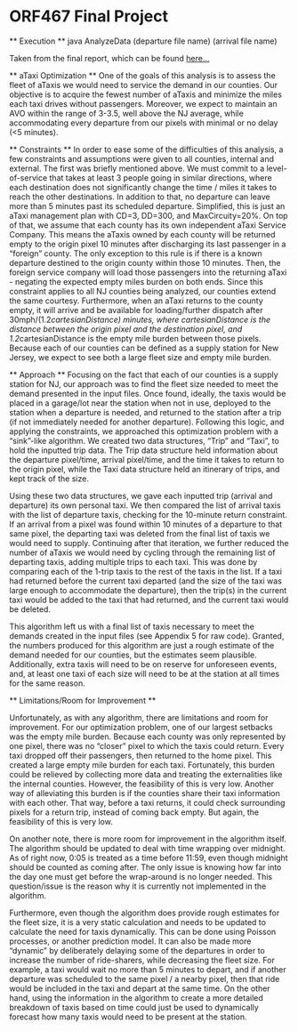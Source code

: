 # ORF467 Final Project

** Execution **
java AnalyzeData (departure file name) (arrival file name) 

Taken from the final report, which can be found [here...](https://docs.google.com/document/d/1AwHdrxdFGqF6Z_j9f8rb_ZiQKeaqRMhdZI2LZXR9ejk/edit?usp=sharing)

** aTaxi Optimization **
One of the goals of this analysis is to assess the fleet of aTaxis we would need to service the demand in our counties. Our objective is to acquire the fewest number of aTaxis and minimize the miles each taxi drives without passengers. Moreover, we expect to maintain an AVO within the range of 3-3.5, well above the NJ average, while accommodating every departure from our pixels with minimal or no delay (<5 minutes). 

** Constraints **
In order to ease some of the difficulties of this analysis, a few constraints and assumptions were given to all counties, internal and external. The first was briefly mentioned above. We must commit to a level-of-service that takes at least 3 people going in similar directions, where each destination does not significantly change the time / miles it takes to reach the other destinations. In addition to that, no departure can leave more than 5 minutes past its scheduled departure. Simplified, this is just an aTaxi management plan with CD=3, DD=300, and MaxCircuity=20%. On top of that, we assume that each county has its own independent aTaxi Service Company. This means the aTaxis owned by each county will be returned empty to the origin pixel 10 minutes after discharging its last passenger in a “foreign” county. The only exception to this rule is if there is a known departure destined to the origin county within those 10 minutes. Then, the foreign service company will load those passengers into the returning aTaxi - negating the expected empty miles burden on both ends. Since this constraint applies to all NJ counties being analyzed, our counties extend the same courtesy.
Furthermore, when an aTaxi returns to the county empty, it will arrive and be available for loading/further dispatch after 30mph/(1.2*cartesianDistance) minutes, where cartesianDistance is the distance between the origin pixel and the destination pixel, and 1.2*cartesianDistance is the empty mile burden between those pixels. Because each of our counties can be defined as a supply station for New Jersey, we expect to see both a large fleet size and empty mile burden.

** Approach **
Focusing on the fact that each of our counties is a supply station for NJ, our approach was to find the fleet size needed to meet the demand presented in the input files. Once found, ideally, the taxis would be placed in a garage/lot near the station when not in use, deployed to the station when a departure is needed, and returned to the station after a trip (if not immediately needed for another departure).
Following this logic, and applying the constraints, we approached this optimization problem with a “sink”-like algorithm. We created two data structures, “Trip” and “Taxi”, to hold the inputted trip data. The Trip data structure held information about the departure pixel/time, arrival pixel/time, and the time it takes to return to the origin pixel, while the Taxi data structure held an itinerary of trips, and kept track of the size.

Using these two data structures, we gave each inputted trip (arrival and departure) its own personal taxi. We then compared the list of arrival taxis with the list of departure taxis, checking for the 10-minute return constraint. If an arrival from a pixel was found within 10 minutes of a departure to that same pixel, the departing taxi was deleted from the final list of taxis we would need to supply. Continuing after that iteration, we further reduced the number of aTaxis we would need by cycling through the remaining list of departing taxis, adding multiple trips to each taxi. This was done by comparing each of the 1-trip taxis to the rest of the taxis in the list. If a taxi had returned before the current taxi departed (and the size of the taxi was large enough to accommodate the departure), then the trip(s) in the current taxi would be added to the taxi that had returned, and the current taxi would be deleted.

This algorithm left us with a final list of taxis necessary to meet the demands created in the input files (see Appendix 5 for raw code). Granted, the numbers produced for this algorithm are just a rough estimate of the demand needed for our counties, but the estimates seem plausible. Additionally, extra taxis will need to be on reserve for unforeseen events, and, at least one taxi of each size will need to be at the station at all times for the same reason.

** Limitations/Room for Improvement **

Unfortunately, as with any algorithm, there are limitations and room for improvement. For our optimization problem, one of our largest setbacks was the empty mile burden. Because each county was only represented by one pixel, there was no “closer” pixel to which the taxis could return. Every taxi dropped off their passengers, then returned to the home pixel. This created a large empty mile burden for each taxi. Fortunately, this burden could be relieved by collecting more data and treating the externalities like the internal counties. However, the feasibility of this is very low. Another way of alleviating this burden is if the counties share their taxi information with each other. That way, before a taxi returns, it could check surrounding pixels for a return trip, instead of coming back empty. But again, the feasibility of this is very low.

On another note, there is more room for improvement in the algorithm itself. The algorithm should be updated to deal with time wrapping over midnight. As of right now, 0:05 is treated as a time before 11:59, even though midnight should be counted as coming after. The only issue is knowing how far into the day one must get before the wrap-around is no longer needed. This question/issue is the reason why it is currently not implemented in the algorithm.

Furthermore, even though the algorithm does provide rough estimates for the fleet size, it is a very static calculation and needs to be updated to calculate the need for taxis dynamically. This can be done using Poisson processes, or another prediction model. It can also be made more “dynamic” by deliberately delaying some of the departures in order to increase the number of ride-sharers, while decreasing the fleet size. For example, a taxi would wait no more than 5 minutes to depart, and if another departure was scheduled to the same pixel / a nearby pixel, then that ride would be included in the taxi and depart at the same time. On the other hand, using the information in the algorithm to create a more detailed breakdown of taxis based on time could just be used to dynamically forecast how many taxis would need to be present at the station.


